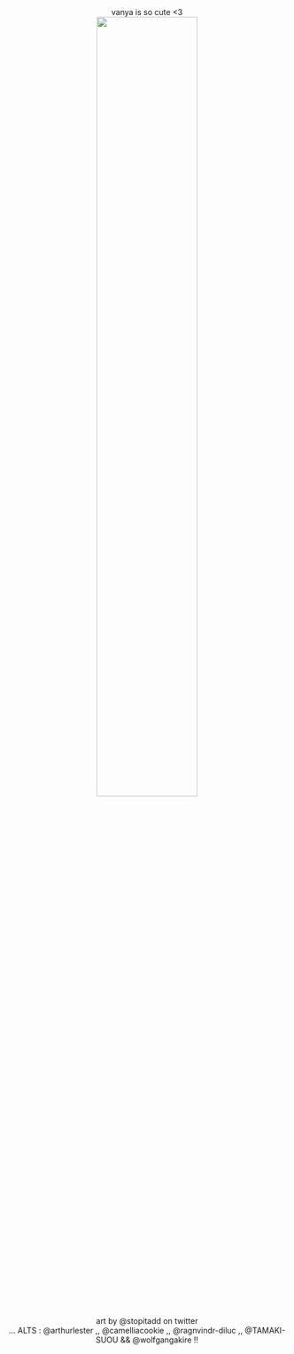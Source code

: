 <div align="center"> vanya is so cute <3</div>
<div align="center">
  <img width = "60%" src="https://i.pinimg.com/736x/0b/7d/d7/0b7dd749c83b5c5b1809a082cc2777c4.jpg">
</div>
<div align="center">art by @stopitadd on twitter</div>

<div align="center">... ALTS : @arthurlester ,, @camelliacookie ,, @ragnvindr-diluc ,, @TAMAKI-SUOU && @wolfgangakire !!</div>
